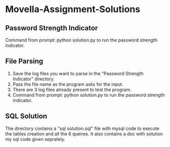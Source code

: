 # Movella-Assignment-Solutions

## Password Strength Indicator
Command from prompt: python solution.py to run the password strength indicator.


## File Parsing
1. Save the log files you want to parse in the "Password Strength Indicator" directory.
2. Pass the file name as the program asks for the input.
3. There are 3 log files already present to test the program.
4. Command from prompt: python solution.py to run the password strength indicator.

## SQL Solution
The directory contains a "sql solution.sql" file with mysql code to execute the tables creation and all the 6 queires. It also contains a doc with solution my sql code given seprately. 
